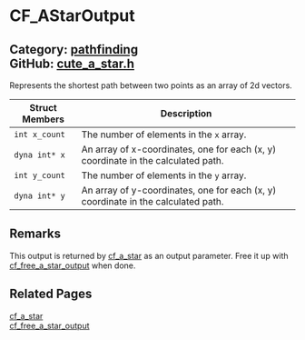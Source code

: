 # CF_AStarOutput

Category: [pathfinding](https://github.com/RandyGaul/cute_framework/blob/master/docs/api_reference?id=pathfinding)  
GitHub: [cute_a_star.h](https://github.com/RandyGaul/cute_framework/blob/master/include/cute_a_star.h)  
---

Represents the shortest path between two points as an array of 2d vectors.

Struct Members | Description
--- | ---
`int x_count` | The number of elements in the `x` array.
`dyna int* x` | An array of x-coordinates, one for each (x, y) coordinate in the calculated path.
`int y_count` | The number of elements in the `y` array.
`dyna int* y` | An array of y-coordinates, one for each (x, y) coordinate in the calculated path.

## Remarks

This output is returned by [cf_a_star](https://github.com/RandyGaul/cute_framework/blob/master/docs/pathfinding/cf_a_star.md) as an output parameter. Free it up with [cf_free_a_star_output](https://github.com/RandyGaul/cute_framework/blob/master/docs/pathfinding/cf_free_a_star_output.md) when done.

## Related Pages

[cf_a_star](https://github.com/RandyGaul/cute_framework/blob/master/docs/pathfinding/cf_a_star.md)  
[cf_free_a_star_output](https://github.com/RandyGaul/cute_framework/blob/master/docs/pathfinding/cf_free_a_star_output.md)  
